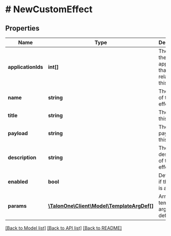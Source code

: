 # # NewCustomEffect

## Properties

Name | Type | Description | Notes
------------ | ------------- | ------------- | -------------
**applicationIds** | **int[]** | The IDs of the applications that are related to this entity. | 
**name** | **string** | The name of this effect. | 
**title** | **string** | The title of this effect. | 
**payload** | **string** | The JSON payload of this effect. | 
**description** | **string** | The description of this effect. | [optional] 
**enabled** | **bool** | Determines if this effect is active. | 
**params** | [**\TalonOne\Client\Model\TemplateArgDef[]**](TemplateArgDef.md) | Array of template argument definitions. | [optional] 

[[Back to Model list]](../../README.md#documentation-for-models) [[Back to API list]](../../README.md#documentation-for-api-endpoints) [[Back to README]](../../README.md)


